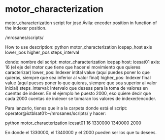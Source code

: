 motor_characterization
======================

motor_characterization script for josé Ávila: encoder position in function of the indexer position.

/mrosanes/scripts/

How to use description:
python motor_characterization   icepap_host   axis   lower_pos   higher_pos   steps_interval

donde:
nombre del script: motor_characterization
icepap host: icesat01
axis: 16 (el eje del motor que tiene que hacer el movimiento que quieres caracterizar)
lower_pos: Indexer intital value (aquí puedes poner lo que quieras, siempre que sea inferior al valor final)
higher_pos: Indexer final value (aquí pueses poner lo que quieras, siempre que sea superior al valor inicial)
steps_interval: Intervalo que deseas para la toma de valores en cuentas de indexer. En el ejemplo he puesto 2000, eso quiere decir que cada 2000 cuentas de indexer se tomaran los valores de indexer/encoder.


Para lanzarlo, tienes que ir a la carpeta donde está el script: operator@ictblsat01:~/mrosanes/scripts/
y hacer:

python motor_characterization icesat01 16 1330000 1340000 2000

En donde el 1330000, el 1340000 y el 2000 pueden ser los que tu desees.

